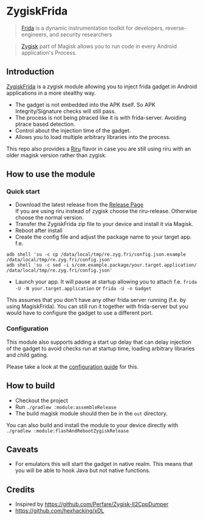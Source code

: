 # ZygiskFrida

> [Frida](https://frida.re) is a dynamic instrumentation toolkit for developers, reverse-engineers, and security researchers

> [Zygisk](https://github.com/topjohnwu/Magisk) part of Magisk allows you to run code in every Android application's Process.


## Introduction

[ZygiskFrida](README.md) is a zygisk module allowing you to inject frida gadget in Android applications in a
more stealthy way.

- The gadget is not embedded into the APK itself. So APK Integrity/Signature checks will still pass.
- The process is not being ptraced like it is with frida-server. Avoiding ptrace based detection.
- Control about the injection time of the gadget.
- Allows you to load multiple arbitrary libraries into the process.

This repo also provides a [Riru](https://github.com/RikkaApps/Riru) flavor in case you are still
using riru with an older magisk version rather than zygisk.

## How to use the module

### Quick start
- Download the latest release from the [Release Page](https://github.com/lico-n/ZygiskFrida/releases)\
  If you are using riru instead of zygisk choose the riru-release. Otherwise choose the normal version.
- Transfer the ZygiskFrida zip file to your device and install it via Magisk.
- Reboot after install
- Create the config file and adjust the package name to your target app.
  f.e.
```shell
adb shell 'su -c cp /data/local/tmp/re.zyg.fri/config.json.example /data/local/tmp/re.zyg.fri/config.json'
adb shell 'su -c sed -i s/com.example.package/your.target.application/ /data/local/tmp/re.zyg.fri/config.json'
```
- Launch your app. It will pause at startup allowing you to attach
  f.e. `frida -U -N your.target.application` or `frida -U -n Gadget`

This assumes that you don't have any other frida server running (f.e. by using MagiskFrida).
You can still run it together with frida-server but you would have to configure the gadget
to use a different port.

### Configuration

This module also supports adding a start up delay that can delay injection of the gadget to
avoid checks run at startup time, loading arbitrary libraries and child gating.

Please take a look at the [configuration guide](docs/advanced_config.md) for this.

## How to build

- Checkout the project
- Run `./gradlew :module:assembleRelease`
- The build magisk module should then be in the `out` directory.

You can also build and install the module to your device directly with `./gradlew :module:flashAndRebootZygiskRelease`

## Caveats

- For emulators this will start the gadget in native realm. This means that you will be able to hook Java but not native functions.

## Credits

- Inspired by https://github.com/Perfare/Zygisk-Il2CppDumper
- https://github.com/hexhacking/xDL

